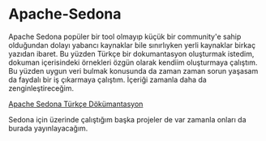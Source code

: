 # Apache-Sedona

Apache Sedona popüler bir tool olmayıp küçük bir community'e sahip olduğundan dolayı yabancı kaynaklar bile sınırlıyken yerli kaynaklar birkaç yazıdan ibaret. Bu yüzden Türkçe bir dokumantasyon oluşturmak istedim, dokuman içerisindeki örnekleri özgün olarak kendiim oluşturmaya çalıştım. Bu yüzden uygun veri bulmak konusunda da zaman zaman sorun yaşasam da faydalı bir iş çıkarmaya çalıştım.  İçeriği zamanla daha da zenginleştireceğim.

[Apache Sedona Türkçe Dökümantasyon](ApacheSedona_DokumantasyonTR/)

Sedona için üzerinde çalıştığım başka projeler de var zamanla onları da burada yayınlayacağım.
